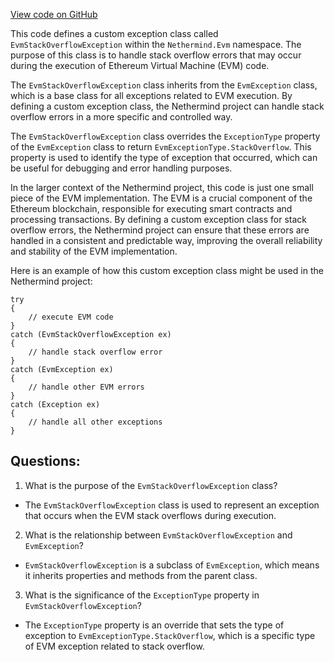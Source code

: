 [View code on GitHub](https://github.com/NethermindEth/nethermind/src/Nethermind/Nethermind.Evm/EvmStackOverflowException.cs)

This code defines a custom exception class called `EvmStackOverflowException` within the `Nethermind.Evm` namespace. The purpose of this class is to handle stack overflow errors that may occur during the execution of Ethereum Virtual Machine (EVM) code.

The `EvmStackOverflowException` class inherits from the `EvmException` class, which is a base class for all exceptions related to EVM execution. By defining a custom exception class, the Nethermind project can handle stack overflow errors in a more specific and controlled way.

The `EvmStackOverflowException` class overrides the `ExceptionType` property of the `EvmException` class to return `EvmExceptionType.StackOverflow`. This property is used to identify the type of exception that occurred, which can be useful for debugging and error handling purposes.

In the larger context of the Nethermind project, this code is just one small piece of the EVM implementation. The EVM is a crucial component of the Ethereum blockchain, responsible for executing smart contracts and processing transactions. By defining a custom exception class for stack overflow errors, the Nethermind project can ensure that these errors are handled in a consistent and predictable way, improving the overall reliability and stability of the EVM implementation.

Here is an example of how this custom exception class might be used in the Nethermind project:

```
try
{
    // execute EVM code
}
catch (EvmStackOverflowException ex)
{
    // handle stack overflow error
}
catch (EvmException ex)
{
    // handle other EVM errors
}
catch (Exception ex)
{
    // handle all other exceptions
}
```
## Questions: 
 1. What is the purpose of the `EvmStackOverflowException` class?
- The `EvmStackOverflowException` class is used to represent an exception that occurs when the EVM stack overflows during execution.

2. What is the relationship between `EvmStackOverflowException` and `EvmException`?
- `EvmStackOverflowException` is a subclass of `EvmException`, which means it inherits properties and methods from the parent class.

3. What is the significance of the `ExceptionType` property in `EvmStackOverflowException`?
- The `ExceptionType` property is an override that sets the type of exception to `EvmExceptionType.StackOverflow`, which is a specific type of EVM exception related to stack overflow.